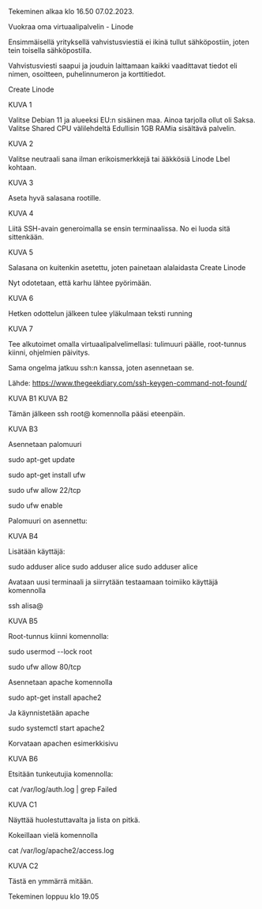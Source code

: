 
Tekeminen alkaa klo 16.50 07.02.2023.

Vuokraa oma virtuaalipalvelin - Linode

Ensimmäisellä yrityksellä vahvistusviestiä ei ikinä tullut sähköpostiin, joten tein toisella sähköpostilla.

Vahvistusviesti saapui ja jouduin laittamaan kaikki vaadittavat tiedot eli nimen, osoitteen, puhelinnumeron ja korttitiedot.

Create Linode

KUVA 1

Valitse Debian 11 ja alueeksi EU:n sisäinen maa. Ainoa tarjolla ollut oli Saksa. Valitse Shared CPU välilehdeltä Edullisin 1GB RAMia sisältävä palvelin.

KUVA 2

Valitse neutraali sana ilman erikoismerkkejä tai ääkkösiä Linode Lbel kohtaan.

KUVA 3


Aseta hyvä salasana rootille.

KUVA 4


Liitä SSH-avain generoimalla se ensin terminaalissa. No ei luoda sitä sittenkään.

KUVA 5

Salasana on kuitenkin asetettu, joten painetaan alalaidasta Create Linode

Nyt odotetaan, että karhu lähtee pyörimään.

KUVA 6

Hetken odottelun jälkeen tulee yläkulmaan teksti running

KUVA 7


Tee alkutoimet omalla virtuaalipalvelimellasi: tulimuuri päälle, root-tunnus kiinni, ohjelmien päivitys.


Sama ongelma jatkuu ssh:n kanssa, joten asennetaan se.

Lähde: https://www.thegeekdiary.com/ssh-keygen-command-not-found/

KUVA B1
KUVA B2

Tämän jälkeen ssh root@<ip> komennolla pääsi eteenpäin.

KUVA B3


Asennetaan palomuuri

sudo apt-get update

sudo apt-get install ufw

sudo ufw allow 22/tcp

sudo ufw enable

Palomuuri on asennettu:

KUVA B4

Lisätään käyttäjä:

sudo adduser alice
sudo adduser alice
sudo adduser alice

Avataan uusi terminaali ja siirrytään testaamaan toimiiko käyttäjä komennolla

ssh alisa@<ip>

KUVA B5

Root-tunnus kiinni komennolla:

sudo usermod --lock root


sudo ufw allow 80/tcp

Asennetaan apache komennolla

sudo apt-get install apache2

Ja käynnistetään apache

sudo systemctl start apache2

Korvataan apachen esimerkkisivu

KUVA B6


Etsitään tunkeutujia komennolla:

cat /var/log/auth.log | grep Failed

KUVA C1

Näyttää huolestuttavalta ja lista on pitkä.


Kokeillaan vielä komennolla

 cat /var/log/apache2/access.log

KUVA C2 

Tästä en ymmärrä mitään.

Tekeminen loppuu klo 19.05
